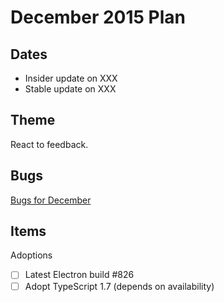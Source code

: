 # December 2015 Plan

## Dates
- Insider update on XXX
- Stable update on XXX

## Theme
React to feedback.

## Bugs
[Bugs for December](https://github.com/Microsoft/vscode/issues?utf8=%E2%9C%93&q=is%3Aopen+is%3Aissue+label%3Abug+milestone%3A%22Dec+2015%22+-label%3Aupstream+)

## Items
Adoptions
- [ ] Latest Electron build #826
- [ ] Adopt TypeScript 1.7 (depends on availability)